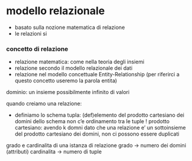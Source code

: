 # modello relazionale
- basato sulla nozione matematica di relazione
- le relazioni si
### concetto di relazione
- relazione matematica: come nella teoria degli insiemi
- relazione secondo il modello relazionale dei dati
- relazione nel modello concettuale Entity-Relationship (per riferirci a questo concetto useremo la parola entita)

dominio: un insieme possibilmente infinito di valori

quando creiamo una relazione:
- definiamo lo schema
tupla: (def)elemento del prodotto cartesiano dei domini dello schema
non c’e ordinamento tra le tuple !
prodotto cartesiano: avendo k domni
dato che una relazione e’ un sottoinsieme del prodotto cartesiano dei domini, non ci possono essere duplicati

grado e cardinalita di una istanza di relazione
grado → numero dei domini (attributi)
cardinalita → numero di tuple